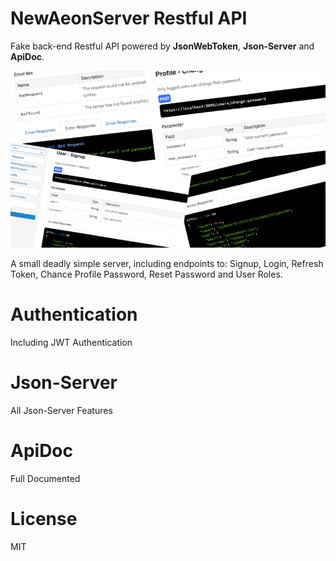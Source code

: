 # NewAeonServer Restful API

Fake back-end Restful API powered by **JsonWebToken**, **Json-Server** and **ApiDoc**.

![NewAeonServer](./public/assets/newaeonserver.png)

A small deadly simple server, including endpoints to: Signup, Login, Refresh Token, Chance Profile Password, Reset Password and User Roles.

# Authentication
Including JWT Authentication

# Json-Server
All Json-Server Features

# ApiDoc
Full Documented

# License
MIT